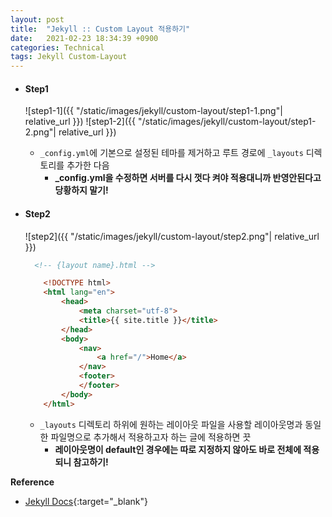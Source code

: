 ```yaml
---
layout: post
title:  "Jekyll :: Custom Layout 적용하기"
date:   2021-02-23 18:34:39 +0900
categories: Technical
tags: Jekyll Custom-Layout
---
```


- #### Step1
    ![step1-1]({{ "/static/images/jekyll/custom-layout/step1-1.png"| relative_url }})
    ![step1-2]({{ "/static/images/jekyll/custom-layout/step1-2.png"| relative_url }})
    - `_config.yml`에 기본으로 설정된 테마를 제거하고 루트 경로에 `_layouts` 디렉토리를 추가한 다음
        - **_config.yml을 수정하면 서버를 다시 껏다 켜야 적용대니까 반영안된다고 당황하지 말기!**  


- #### Step2
    ![step2]({{ "/static/images/jekyll/custom-layout/step2.png"| relative_url }})
    ```html
      <!-- {layout name}.html -->
  
        <!DOCTYPE html>
        <html lang="en">
            <head>
                <meta charset="utf-8">
                <title>{{ site.title }}</title>
            </head>
            <body>
                <nav>
                    <a href="/">Home</a>
                </nav>
                <footer>
                </footer>
            </body>
        </html>
    ```   
    - `_layouts` 디렉토리 하위에 원하는 레이아웃 파일을 사용할 레이아웃명과 동일한 파일명으로 추가해서 적용하고자 하는 글에 적용하면 끗 
        - **레이아웃명이 default인 경우에는 따로 지정하지 않아도 바로 전체에 적용되니 참고하기!**

**Reference**  
- [Jekyll Docs](https://jekyllrb-ko.github.io/docs/layouts/){:target="_blank"}
